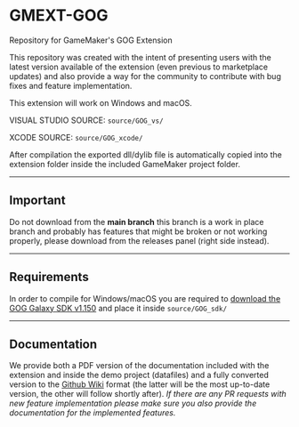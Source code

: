 # GMEXT-GOG
Repository for GameMaker's GOG Extension

This repository was created with the intent of presenting users with the latest version available of the extension (even previous to marketplace updates) and also provide a way for the community to contribute with bug fixes and feature implementation.

This extension will work on Windows and macOS.

VISUAL STUDIO SOURCE: `source/GOG_vs/`

XCODE SOURCE: `source/GOG_xcode/`

After compilation the exported dll/dylib file is automatically copied into the extension folder inside the included GameMaker project folder.


---

## Important

Do not download from the **main branch** this branch is a work in place branch and probably has features that might be broken or not working properly, please download from the releases panel (right side instead).

---

## Requirements

In order to compile for Windows/macOS you are required to [download the GOG Galaxy SDK v1.150](https://devportal.gog.com/welcome) and place it inside `source/GOG_sdk/`

---

## Documentation

We provide both a PDF version of the documentation included with the extension and inside the demo project (datafiles) and a fully converted version to the [Github Wiki](https://github.com/YoYoGames/GMEXT-GOG/wiki) format (the latter will be the most up-to-date version, the other will follow shortly after). *If there are any PR requests with new feature implementation please make sure you also provide the documentation for the implemented features.*
